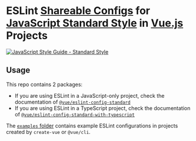 # ESLint [Shareable Configs](http://eslint.org/docs/developer-guide/shareable-configs) for [JavaScript Standard Style](http://standardjs.com) in [Vue.js](https://vuejs.org/) Projects

[![JavaScript Style Guide - Standard Style](https://raw.githubusercontent.com/standard/standard/master/badge.svg)](http://standardjs.com)

## Usage

This repo contains 2 packages:

- If you are using ESLint in a JavaScript-only project, check the documentation of [`@vue/eslint-config-standard`](./packages/eslint-config-standard#readme)
- If you are using ESLint in a TypeScript project, check the documentation of [`@vue/eslint-config-standard-with-typescript`](./packages/eslint-config-standard-with-typescript#readme)

The [`examples` folder](./examples/) contains example ESLint configurations in projects created by `create-vue` or `@vue/cli`.
